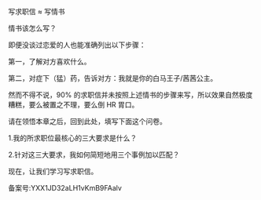 写求职信 ≈ 写情书 

情书该怎么写？ 

即便没谈过恋爱的人也能准确列出以下步骤： 

第一，了解对方喜欢什么。 

第二，对症下（猛）药，告诉对方：我就是你的白马王子/茜茜公主。 

然而不得不说，90\% 的求职信并未按照上述情书的步骤来写，所以效果自然极度糟糕，要么被置之不理，要么倒 HR 胃口。 

请在领悟本章之后，回到此处，填写下面这个问卷。 

1.我的所求职位最核心的三大要求是什么？ 

2.针对这三大要求，我如何简短地用三个事例加以匹配？ 

现在，让我们学习写求职信。 

备案号:YXX1JD32aLH1vKmB9FAalv